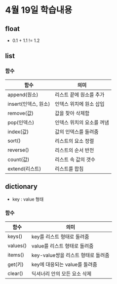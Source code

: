 # 4월 19일 학습내용
## float
- 0.1 + 1.1 != 1.2
## list
### 함수
함수 | 의미
------|----
append(원소) | 리스트 끝에 원소를 추가
insert(인덱스, 원소) | 인덱스 위치에 원소 삽입
remove(값) | 값을 찾아 삭제함
pop(인덱스) | 인덱스 위치의 요소를 꺼냄
index(값) | 값의 인덱스를 돌려줌
sort() | 리스트의 요소 정렬
reverse() | 리스트의 순서 반전
count(값) | 리스트 속 값의 갯수
extend(리스트) | 리스트를 합침
## dictionary
- key : value 형태
### 함수
함수 | 의미
------|----
keys() | key를 리스트 형태로 돌려줌
values() | value를 리스트 형태로 돌려줌
items() | key-value쌍을 리스트 형태로 돌려줌
get(키) | key에 대응되는 value를 돌려줌
clear() | 딕셔너리 안의 모든 요소 삭제
